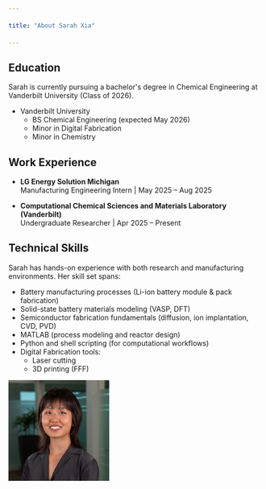 ```yaml
---

title: "About Sarah Xia"

---
```


## Education

Sarah is currently pursuing a bachelor's degree in Chemical Engineering at Vanderbilt University (Class of 2026).  

* Vanderbilt University
  * BS Chemical Engineering (expected May 2026)
  * Minor in Digital Fabrication
  * Minor in Chemistry

## Work Experience

* **LG Energy Solution Michigan**  
  Manufacturing Engineering Intern | May 2025 – Aug 2025  

* **Computational Chemical Sciences and Materials Laboratory (Vanderbilt)**  
  Undergraduate Researcher | Apr 2025 – Present  

## Technical Skills

Sarah has hands-on experience with both research and manufacturing environments. Her skill set spans:  

* Battery manufacturing processes (Li-ion battery module & pack fabrication)  
* Solid-state battery materials modeling (VASP, DFT)  
* Semiconductor fabrication fundamentals (diffusion, ion implantation, CVD, PVD)  
* MATLAB (process modeling and reactor design)  
* Python and shell scripting (for computational workflows)  
* Digital Fabrication tools:
  * Laser cutting  
  * 3D printing (FFF)

<img src="/assets/img/Headshot.jpg" alt="Sarah Xia" style="width:200px;"/>
